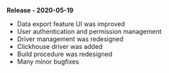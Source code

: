**Release - 2020-05-19**

- Data export feature UI was improved
- User authentication and permission management
- Driver management was redesigned
- Clickhouse driver was added
- Build procedure was redesigned
- Many minor bugfixes